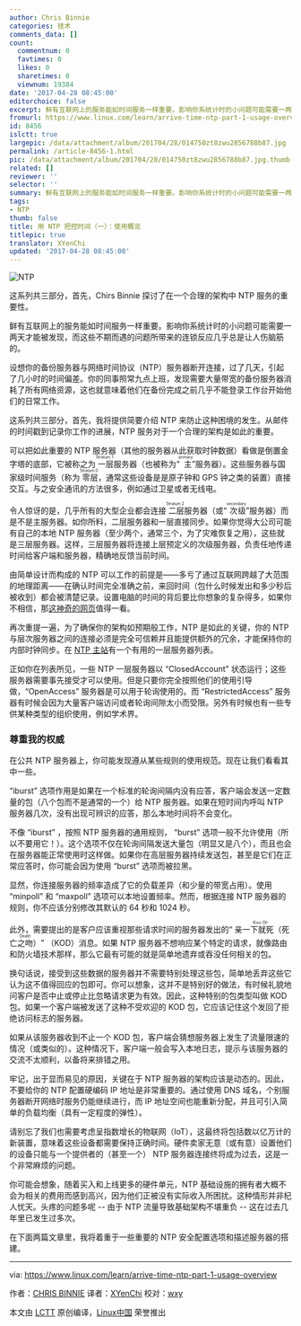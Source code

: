 ```yaml
---
author: Chris Binnie
categories: 技术
comments_data: []
count:
  commentnum: 0
  favtimes: 0
  likes: 0
  sharetimes: 0
  viewnum: 19384
date: '2017-04-28 08:45:00'
editorchoice: false
excerpt: 鲜有互联网上的服务能如时间服务一样重要。影响你系统计时的小问题可能需要一两天才能被发现，而这些不期而遇的问题所带来的连锁反应几乎总是让人伤脑筋的。
fromurl: https://www.linux.com/learn/arrive-time-ntp-part-1-usage-overview
id: 8456
islctt: true
largepic: /data/attachment/album/201704/28/014750zt8zwu2856788b87.jpg
permalink: /article-8456-1.html
pic: /data/attachment/album/201704/28/014750zt8zwu2856788b87.jpg.thumb.jpg
related: []
reviewer: ''
selector: ''
summary: 鲜有互联网上的服务能如时间服务一样重要。影响你系统计时的小问题可能需要一两天才能被发现，而这些不期而遇的问题所带来的连锁反应几乎总是让人伤脑筋的。
tags:
- NTP
thumb: false
title: 用 NTP 把控时间（一）：使用概览
titlepic: true
translator: XYenChi
updated: '2017-04-28 08:45:00'
---
```


![NTP](/data/attachment/album/201704/28/014750zt8zwu2856788b87.jpg "NTP")


这系列共三部分，首先，Chirs Binnie 探讨了在一个合理的架构中 NTP 服务的重要性。


鲜有互联网上的服务能如时间服务一样重要。影响你系统计时的小问题可能需要一两天才能被发现，而这些不期而遇的问题所带来的连锁反应几乎总是让人伤脑筋的。


设想你的备份服务器与网络时间协议（NTP）服务器断开连接，过了几天，引起了几小时的时间偏差。你的同事照常九点上班，发现需要大量带宽的备份服务器消耗了所有网络资源，这也就意味着他们在备份完成之前几乎不能登录工作台开始他们的日常工作。


这系列共三部分，首先，我将提供简要介绍 NTP 来防止这种困境的发生。从邮件的时间戳到记录你工作的进展，NTP 服务对于一个合理的架构是如此的重要。


可以把如此重要的 NTP 服务器（其他的服务器从此获取时钟数据）看做是倒置金字塔的底部，它被称之为<ruby> 一层 <rt>  Stratum 1 </rt></ruby>服务器（也被称为“<ruby> 主 <rt>  primary </rt></ruby>”服务器）。这些服务器与国家级时间服务（称为<ruby> 零层 <rt>  Stratum 0 </rt></ruby>，通常这些设备是是原子钟和 GPS 钟之类的装置）直接交互。与之安全通讯的方法很多，例如通过卫星或者无线电。


令人惊讶的是，几乎所有的大型企业都会连接<ruby> 二层 <rt>  Stratum 2 </rt></ruby>服务器（或“<ruby> 次级 <rt>  secondary </rt></ruby>”服务器）而是不是主服务器。如你所料，二层服务器和一层直接同步。如果你觉得大公司可能有自己的本地 NTP 服务器（至少两个，通常三个，为了灾难恢复之用），这些就是三层服务器。这样，三层服务器将连接上层预定义的次级服务器，负责任地传递时间给客户端和服务器，精确地反馈当前时间。


由简单设计而构成的 NTP 可以工作的前提是——多亏了通过互联网跨越了大范围的地理距离——在确认时间完全准确之前，来回时间（包什么时候发出和多少秒后被收到）都会被清楚记录。设置电脑的时间的背后要比你想象的复杂得多，如果你不相信，那[这神奇的网页](http://www.ntp.org/ntpfaq/NTP-s-sw-clocks-quality.htm)值得一看。


再次重提一遍，为了确保你的架构如预期般工作，NTP 是如此的关键，你的 NTP 与层次服务器之间的连接必须是完全可信赖并且能提供额外的冗余，才能保持你的内部时钟同步。在 [NTP 主站](http://support.ntp.org/bin/view/Servers/StratumOneTimeServers)有一个有用的一层服务器列表。


正如你在列表所见，一些 NTP 一层服务器以 “ClosedAccount” 状态运行；这些服务器需要事先接受才可以使用。但是只要你完全按照他们的使用引导做，“OpenAccess” 服务器是可以用于轮询使用的。而 “RestrictedAccess” 服务器有时候会因为大量客户端访问或者轮询间隙太小而受限。另外有时候也有一些专供某种类型的组织使用，例如学术界。


### 尊重我的权威


在公共 NTP 服务器上，你可能发现遵从某些规则的使用规范。现在让我们看看其中一些。


“iburst” 选项作用是如果在一个标准的轮询间隔内没有应答，客户端会发送一定数量的包（八个包而不是通常的一个）给 NTP 服务器。如果在短时间内呼叫 NTP 服务器几次，没有出现可辨识的应答，那么本地时间将不会变化。


不像 “iburst” ，按照 NTP 服务器的通用规则， “burst” 选项一般不允许使用（所以不要用它！）。这个选项不仅在轮询间隔发送大量包（明显又是八个），而且也会在服务器能正常使用时这样做。如果你在高层服务器持续发送包，甚至是它们在正常应答时，你可能会因为使用 “burst” 选项而被拉黑。


显然，你连接服务器的频率造成了它的负载差异（和少量的带宽占用）。使用 “minpoll” 和 “maxpoll” 选项可以本地设置频率。然而，根据连接 NTP 服务器的规则，你不应该分别修改其默认的 64 秒和 1024 秒。


此外，需要提出的是客户应该重视那些请求时间的服务器发出的“<ruby> 亲一下就死（死亡之吻） <rt>  Kiss-Of-Death </rt></ruby>” （KOD）消息。如果 NTP 服务器不想响应某个特定的请求，就像路由和防火墙技术那样，那么它最有可能的就是简单地遗弃或吞没任何相关的包。


换句话说，接受到这些数据的服务器并不需要特别处理这些包，简单地丢弃这些它认为这不值得回应的包即可。你可以想象，这并不是特别好的做法，有时候礼貌地问客户是否中止或停止比忽略请求更为有效。因此，这种特别的包类型叫做 KOD 包。如果一个客户端被发送了这种不受欢迎的 KOD 包，它应该记住这个发回了拒绝访问标志的服务器。


如果从该服务器收到不止一个 KOD 包，客户端会猜想服务器上发生了流量限速的情况（或类似的）。这种情况下，客户端一般会写入本地日志，提示与该服务器的交流不太顺利，以备将来排错之用。


牢记，出于显而易见的原因，关键在于 NTP 服务器的架构应该是动态的。因此，不要给你的 NTP 配置硬编码 IP 地址是非常重要的。通过使用 DNS 域名，个别服务器断开网络时服务仍能继续进行，而 IP 地址空间也能重新分配，并且可引入简单的负载均衡（具有一定程度的弹性）。


请别忘了我们也需要考虑呈指数增长的物联网（IoT），这最终将包括数以亿万计的新装置，意味着这些设备都需要保持正确时间。硬件卖家无意（或有意）设置他们的设备只能与一个提供者的（甚至一个） NTP 服务器连接终将成为过去，这是一个非常麻烦的问题。


你可能会想象，随着买入和上线更多的硬件单元，NTP 基础设施的拥有者大概不会为相关的费用而感到高兴，因为他们正被没有实际收入所困扰。这种情形并非杞人忧天。头疼的问题多呢 -- 由于 NTP 流量导致基础架构不堪重负 -- 这在过去几年里已发生过多次。


在下面两篇文章里，我将着重于一些重要的 NTP 安全配置选项和描述服务器的搭建。




---


via: <https://www.linux.com/learn/arrive-time-ntp-part-1-usage-overview>


作者：[CHRIS BINNIE](https://www.linux.com/users/chrisbinnie) 译者：[XYenChi](https://github.com/XYenChi) 校对：[wxy](https://github.com/wxy)


本文由 [LCTT](https://github.com/LCTT/TranslateProject) 原创编译，[Linux中国](https://linux.cn/) 荣誉推出